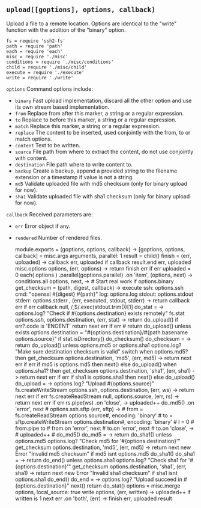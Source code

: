 
`upload([goptions], options, callback)`
---------------------------------------

Upload a file to a remote location. Options are
identical to the "write" function with the addition of
the "binary" option.

    fs = require 'ssh2-fs'
    path = require 'path'
    each = require 'each'
    misc = require './misc'
    conditions = require './misc/conditions'
    child = require './misc/child'
    execute = require './execute'
    write = require './write'

`options`           Command options include:
*   `binary`        Fast upload implementation, discard all the other option and use its own stream based implementation.
*   `from`          Replace from after this marker, a string or a regular expression.
*   `to`            Replace to before this marker, a string or a regular expression.
*   `match`         Replace this marker, a string or a regular expression.
*   `replace`       The content to be inserted, used conjointly with the from, to or match options.
*   `content`       Text to be written.
*   `source`        File path from where to extract the content, do not use conjointly with content.
*   `destination`   File path where to write content to.
*   `backup`        Create a backup, append a provided string to the filename extension or a timestamp if value is not a string.
*   `md5`           Validate uploaded file with md5 checksum (only for binary upload for now).
*   `sha1`          Validate uploaded file with sha1 checksum (only for binary upload for now).

`callback`          Received parameters are:
*   `err`           Error object if any.
*   `rendered`      Number of rendered files.

    module.exports = (goptions, options, callback) ->
      [goptions, options, callback] = misc.args arguments, parallel: 1
      result = child()
      finish = (err, uploaded) ->
        callback err, uploaded if callback
        result.end err, uploaded
      misc.options options, (err, options) ->
        return finish err if err
        uploaded = 0
        each( options )
        .parallel(goptions.parallel)
        .on 'item', (options, next) ->
          conditions.all options, next, ->
            # Start real work
            if options.binary
              get_checksum = (path, digest, callback) ->
                execute
                  ssh: options.ssh
                  cmd: "openssl #{digest} #{path}"
                  log: options.log
                  stdout: options.stdout
                  stderr: options.stderr
                , (err, executed, stdout, stderr) ->
                  return callback err if err
                  callback null, /[ ](.*)$/.exec(stdout.trim())[1]
              do_stat = ->
                options.log? "Check if #{options.destination} exists remotely"
                fs.stat options.ssh, options.destination, (err, stat) ->
                  return do_upload() if err?.code is 'ENOENT'
                  return next err if err
                  # return do_upload() unless exists
                  options.destination = "#{options.destination}/#{path.basename options.source}" if stat.isDirectory()
                  do_checksum()
              do_checksum = ->
                  return do_upload() unless options.md5 or options.sha1
                  options.log? "Make sure destination checksum is valid"
                  switch
                    when options.md5? then get_checksum options.destination, 'md5', (err, md5) ->
                      return next err if err
                      if md5 is options.md5
                      then next()
                      else do_upload()
                    when options.sha1? then get_checksum options.destination, 'sha1', (err, sha1) ->
                      return next err if err
                      if sha1 is options.sha1
                      then next()
                      else do_upload()
              do_upload = ->
                options.log? "Upload #{options.source}"
                fs.createWriteStream options.ssh, options.destination, (err, ws) ->
                  return next err if err
                  fs.createReadStream null, options.source, (err, rs) ->
                    return next err if err
                    rs.pipe(ws)
                    .on 'close', ->
                      uploaded++
                      do_md5()
                    .on 'error', next
                # options.ssh.sftp (err, sftp) ->
                #   from = fs.createReadStream options.source#, encoding: 'binary'
                #   to = sftp.createWriteStream options.destination#, encoding: 'binary'
                #   l = 0
                #   from.pipe to
                #   from.on 'error', next
                #   to.on 'error', next
                #   to.on 'close', ->
                #     uploaded++
                #     do_md5()
              do_md5 = ->
                return do_sha1() unless options.md5
                options.log? "Check md5 for '#{options.destination}'"
                get_checksum options.destination, 'md5', (err, md5) ->
                  return next new Error "Invalid md5 checksum" if md5 isnt options.md5
                  do_sha1()
              do_sha1 = ->
                return do_end() unless options.sha1
                options.log? "Check sha1 for '#{options.destination}'"
                get_checksum options.destination, 'sha1', (err, sha1) ->
                  return next new Error "Invalid sha1 checksum" if sha1 isnt options.sha1
                  do_end()
              do_end = ->
                options.log? "Upload succeed in #{options.destination}"
                next()
              return do_stat()
            options = misc.merge options, local_source: true
            write options, (err, written) ->
              uploaded++ if written is 1
              next err
        .on 'both', (err) ->
          finish err, uploaded
      result